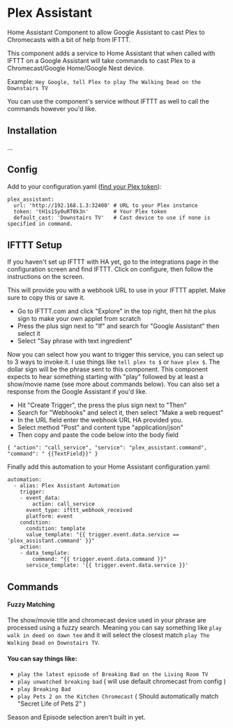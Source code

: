 # Plex Assistant
Home Assistant Component to allow Google Assistant to cast Plex to Chromecasts with a bit of help from IFTTT.

This component adds a service to Home Assistant that when called with IFTTT on a Google Assistant will take commands to cast Plex to a Chromecast/Google Home/Google Nest device.

Example: `Hey Google, tell Plex to play The Walking Dead on the Downstairs TV`

You can use the component's service without IFTTT as well to call the commands however you'd like.

## Installation
...

## Config
Add to your configuration.yaml ([find your Plex token](https://support.plex.tv/articles/204059436-finding-an-authentication-token-x-plex-token/)):
```
plex_assistant:
  url: 'http://192.168.1.3:32400' # URL to your Plex instance
  token: 'tH1s1Sy0uRT0k3n'        # Your Plex token
  default_cast: 'Downstairs TV'   # Cast device to use if none is specified in command.
```

## IFTTT Setup

If you haven't set up IFTTT with HA yet, go to the integrations page in the configuration screen and find IFTTT. Click on configure, then follow the instructions on the screen.

This will provide you with a webhook URL to use in your IFTTT applet. Make sure to copy this or save it.

* Go to IFTTT.com and click "Explore" in the top right, then hit the plus sign to make your own applet from scratch
* Press the plus sign next to "If" and search for "Google Assistant" then select it
* Select "Say phrase with text ingredient"

Now you can select how you want to trigger this service, you can select up to 3 ways to invoke it. I use things like `tell plex to $` or `have plex $`. The dollar sign will be the phrase sent to this component. This component expects to hear something starting with "play" followed by at least a show/movie name (see more about commands below). You can also set a response from the Google Assistant if you'd like.

* Hit "Create Trigger", the press the plus sign next to "Then"
* Search for "Webhooks" and select it, then select "Make a web request"
* In the URL field enter the webhook URL HA provided you.
* Select method "Post" and content type "application/json"
* Then copy and paste the code below into the body field

```{ "action": "call_service", "service": "plex_assistant.command", "command": " {{TextField}}" }```

Finally add this automation to your Home Assistant configuration.yaml:

```
automation:
  - alias: Plex Assistant Automation
    trigger:
    - event_data:
        action: call_service
      event_type: ifttt_webhook_received
      platform: event
    condition:
      condition: template
      value_template: "{{ trigger.event.data.service == 'plex_assistant.command' }}"
    action:
    - data_template:
        command: "{{ trigger.event.data.command }}"
      service_template: '{{ trigger.event.data.service }}'
```

## Commands

#### Fuzzy Matching
The show/movie title and chromecast device used in your phrase are processed using a fuzzy search. Meaning you can say something like `play walk in deed on dawn tee` and it will select the closest match `play The Walking Dead on Downstairs TV`.

#### You can say things like:
* `play the latest episode of Breaking Bad on the Living Room TV`
* `play unwatched breaking bad`  ( will use default chromecast from config )
* `play Breaking Bad`
* `play Pets 2 on the Kitchen Chromecast` ( Should automatically match "Secret Life of Pets 2" )

Season and Episode selection aren't built in yet.
